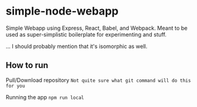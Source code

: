 # simple-node-webapp
Simple Webapp using Express, React, Babel, and Webpack. Meant to be used as super-simplistic boilerplate for experimenting and stuff.

... I should probably mention that it's isomorphic as well.

## How to run
Pull/Download repository
```Not quite sure what git command will do this for you```

Running the app
```npm run local```
